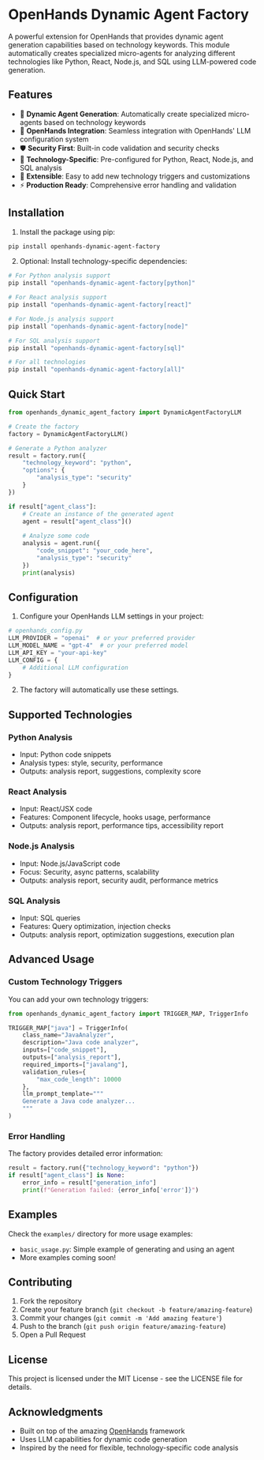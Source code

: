 # OpenHands Dynamic Agent Factory

A powerful extension for OpenHands that provides dynamic agent generation capabilities based on technology keywords. This module automatically creates specialized micro-agents for analyzing different technologies like Python, React, Node.js, and SQL using LLM-powered code generation.

## Features

- 🤖 **Dynamic Agent Generation**: Automatically create specialized micro-agents based on technology keywords
- 🔄 **OpenHands Integration**: Seamless integration with OpenHands' LLM configuration system
- 🛡️ **Security First**: Built-in code validation and security checks
- 🎯 **Technology-Specific**: Pre-configured for Python, React, Node.js, and SQL analysis
- 🔌 **Extensible**: Easy to add new technology triggers and customizations
- ⚡ **Production Ready**: Comprehensive error handling and validation

## Installation

1. Install the package using pip:
```bash
pip install openhands-dynamic-agent-factory
```

2. Optional: Install technology-specific dependencies:
```bash
# For Python analysis support
pip install "openhands-dynamic-agent-factory[python]"

# For React analysis support
pip install "openhands-dynamic-agent-factory[react]"

# For Node.js analysis support
pip install "openhands-dynamic-agent-factory[node]"

# For SQL analysis support
pip install "openhands-dynamic-agent-factory[sql]"

# For all technologies
pip install "openhands-dynamic-agent-factory[all]"
```

## Quick Start

```python
from openhands_dynamic_agent_factory import DynamicAgentFactoryLLM

# Create the factory
factory = DynamicAgentFactoryLLM()

# Generate a Python analyzer
result = factory.run({
    "technology_keyword": "python",
    "options": {
        "analysis_type": "security"
    }
})

if result["agent_class"]:
    # Create an instance of the generated agent
    agent = result["agent_class"]()
    
    # Analyze some code
    analysis = agent.run({
        "code_snippet": "your_code_here",
        "analysis_type": "security"
    })
    print(analysis)
```

## Configuration

1. Configure your OpenHands LLM settings in your project:
```python
# openhands_config.py
LLM_PROVIDER = "openai"  # or your preferred provider
LLM_MODEL_NAME = "gpt-4"  # or your preferred model
LLM_API_KEY = "your-api-key"
LLM_CONFIG = {
    # Additional LLM configuration
}
```

2. The factory will automatically use these settings.

## Supported Technologies

### Python Analysis
- Input: Python code snippets
- Analysis types: style, security, performance
- Outputs: analysis report, suggestions, complexity score

### React Analysis
- Input: React/JSX code
- Features: Component lifecycle, hooks usage, performance
- Outputs: analysis report, performance tips, accessibility report

### Node.js Analysis
- Input: Node.js/JavaScript code
- Focus: Security, async patterns, scalability
- Outputs: analysis report, security audit, performance metrics

### SQL Analysis
- Input: SQL queries
- Features: Query optimization, injection checks
- Outputs: analysis report, optimization suggestions, execution plan

## Advanced Usage

### Custom Technology Triggers

You can add your own technology triggers:

```python
from openhands_dynamic_agent_factory import TRIGGER_MAP, TriggerInfo

TRIGGER_MAP["java"] = TriggerInfo(
    class_name="JavaAnalyzer",
    description="Java code analyzer",
    inputs=["code_snippet"],
    outputs=["analysis_report"],
    required_imports=["javalang"],
    validation_rules={
        "max_code_length": 10000
    },
    llm_prompt_template="""
    Generate a Java code analyzer...
    """
)
```

### Error Handling

The factory provides detailed error information:

```python
result = factory.run({"technology_keyword": "python"})
if result["agent_class"] is None:
    error_info = result["generation_info"]
    print(f"Generation failed: {error_info['error']}")
```

## Examples

Check the `examples/` directory for more usage examples:
- `basic_usage.py`: Simple example of generating and using an agent
- More examples coming soon!

## Contributing

1. Fork the repository
2. Create your feature branch (`git checkout -b feature/amazing-feature`)
3. Commit your changes (`git commit -m 'Add amazing feature'`)
4. Push to the branch (`git push origin feature/amazing-feature`)
5. Open a Pull Request

## License

This project is licensed under the MIT License - see the LICENSE file for details.

## Acknowledgments

- Built on top of the amazing [OpenHands](https://github.com/All-Hands-AI/OpenHands) framework
- Uses LLM capabilities for dynamic code generation
- Inspired by the need for flexible, technology-specific code analysis

